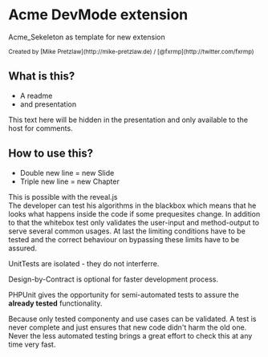 # Acme DevMode extension

Acme_Sekeleton as template for new extension

<small>
    Created by [Mike Pretzlaw](http://mike-pretzlaw.de) / [@fxrmp](http://twitter.com/fxrmp)
</small>


## What is this?

- A readme
- and presentation

<aside class="notes">
    This text here will be hidden in the presentation and only available to the host for comments.
</aside>



## How to use this?

- Double new line = new Slide
- Triple new line = new Chapter

<aside class="notes">
    This is possible with the reveal.js
</aside>


<aside class="notes">
    The developer can test his algorithms in the blackbox which means that he looks what happens inside the code
    if some prequesites change.
    In addition to that the whitebox test only validates the user-input and method-output to serve several common
    usages.
    At last the limiting conditions have to be tested and the correct behaviour on bypassing these limits have to be
    assured.
</aside>


UnitTests are isolated - they do not interferre.

Design-by-Contract is optional for faster development process.

PHPUnit gives the opportunity for semi-automated tests to assure the **already tested** functionality.
<aside class="notes">
    Because only tested componenty and use cases can be validated.
    A test is never complete and just ensures that new code didn't harm the old one.
    Never the less automated testing brings a great effort to check this at any time very fast.
</aside>

